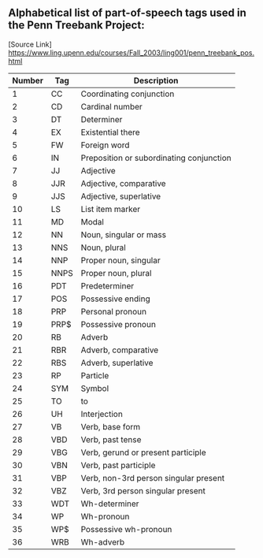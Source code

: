 ## Alphabetical list of part-of-speech tags used in the Penn Treebank Project:
[Source Link] https://www.ling.upenn.edu/courses/Fall_2003/ling001/penn_treebank_pos.html

| Number | Tag | Description |
| ----------- | ----------- |----------- |
|1	 | CC	 |Coordinating conjunction |
|2	 |CD	 |Cardinal number|
|3	 |DT |	Determiner|
|4	 |EX	 |Existential there|
|5	 |FW	 |Foreign word|
|6	 |IN	 |Preposition or subordinating conjunction|
|7	 |JJ	 |Adjective|
|8	 |JJR	 |Adjective, comparative|
|9	 |JJS	 |Adjective, superlative|
|10	 |LS	 |List item marker|
|11	 |MD	 |Modal|
|12	 |NN	 |Noun, singular or mass|
|13	 |NNS	 |Noun, plural|
|14	 |NNP	 |Proper noun, singular|
|15	 |NNPS	 |Proper noun, plural|
|16	 |PDT	 |Predeterminer|
|17	 |POS	 |Possessive ending|
|18	 |PRP	 |Personal pronoun|
|19	 |PRP$	 |Possessive pronoun|
|20 |	RB	 |Adverb|
|21	 |RBR	 |Adverb, comparative|
|22	 |RBS	 |Adverb, superlative|
|23	 |RP	 |Particle|
|24	 |SYM	 |Symbol|
|25	 |TO	 |to|
|26	 |UH	 |Interjection|
|27	 |VB	 |Verb, base form|
|28	 |VBD	 |Verb, past tense|
|29	 |VBG	 |Verb, gerund or present participle|
|30	 |VBN	 |Verb, past participle|
|31	 |VBP	 |Verb, non-3rd person singular present|
|32	 |VBZ	 |Verb, 3rd person singular present|
|33 |	WDT	 |Wh-determiner|
|34 |	WP	 |Wh-pronoun|
|35	 |WP$	 |Possessive wh-pronoun|
|36 |	WRB	 |Wh-adverb|
